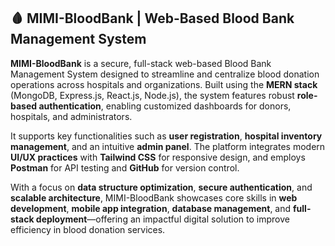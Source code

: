 ## 🩸 MIMI-BloodBank | Web-Based Blood Bank Management System

**MIMI-BloodBank** is a secure, full-stack web-based Blood Bank Management System designed to streamline and centralize blood donation operations across hospitals and organizations. Built using the **MERN stack** (MongoDB, Express.js, React.js, Node.js), the system features robust **role-based authentication**, enabling customized dashboards for donors, hospitals, and administrators.

It supports key functionalities such as **user registration**, **hospital inventory management**, and an intuitive **admin panel**. The platform integrates modern **UI/UX practices** with **Tailwind CSS** for responsive design, and employs **Postman** for API testing and **GitHub** for version control.

With a focus on **data structure optimization**, **secure authentication**, and **scalable architecture**, MIMI-BloodBank showcases core skills in **web development**, **mobile app integration**, **database management**, and **full-stack deployment**—offering an impactful digital solution to improve efficiency in blood donation services.
